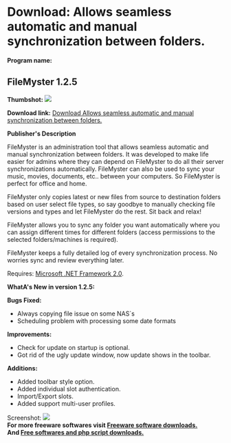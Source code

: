 # Download: Allows seamless automatic and manual synchronization between folders.

**Program name:**

## FileMyster 1.2.5

  
**Thumbshot:** ![](http://www.freewarefiles.com/screenshot/filemyster_md.gif)   
  
**Download link:** [Download Allows seamless automatic and manual synchronization between folders.](http://freesoftwares.boysofts.com/FileMyster_program_44314.html)  
  


**Publisher's Description**  
  


FileMyster is an administration tool that allows seamless automatic and manual synchronization between folders. It was developed to make life easier for admins where they can depend on FileMyster to do all their server synchronizations automatically. FileMyster can also be used to sync your music, movies, documents, etc.. between your computers. So FileMyster is perfect for office and home. 

FileMyster only copies latest or new files from source to destination folders based on user select file types, so say goodbye to manually checking file versions and types and let FileMyster do the rest. Sit back and relax!

FileMyster allows you to sync any folder you want automatically where you can assign different times for different folders (access permissions to the selected folders/machines is required).

FileMyster keeps a fully detailed log of every synchronization process. No worries sync and review everything later.

Requires: [Microsoft .NET Framework 2.0](http://www.freewarefiles.com/Microsoft-NET-Framework-x-Final_program_16026.html). 

**WhatA's New in version 1.2.5:**

**Bugs Fixed:**

  * Always copying file issue on some NAS`s 
  * Scheduling problem with processing some date formats 

**Improvements:**

  * Check for update on startup is optional. 
  * Got rid of the ugly update window, now update shows in the toolbar. 

**Additions:**

  * Added toolbar style option. 
  * Added individual slot authentication. 
  * Import/Export slots. 
  * Added support multi-user profiles. 

  
  
Screenshot: ![](http://www.freewarefiles.com/screenshot/filemyster.gif)   
**For more freeware softwares visit [Freeware software downloads.](http://freesoftwares.boysofts.com/)**   
**And [Free softwares and php script downloads.](http://www.boysofts.com/)**
